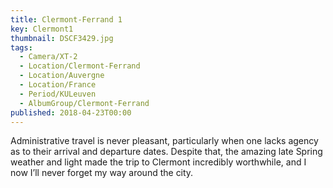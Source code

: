 ```yaml
---
title: Clermont-Ferrand 1
key: Clermont1
thumbnail: DSCF3429.jpg
tags:
  - Camera/XT-2
  - Location/Clermont-Ferrand
  - Location/Auvergne
  - Location/France
  - Period/KULeuven
  - AlbumGroup/Clermont-Ferrand
published: 2018-04-23T00:00
---
```

Administrative travel is never pleasant, particularly when one lacks agency as to their arrival and departure dates. Despite that, the amazing late Spring weather and light made the trip to Clermont incredibly worthwhile, and I now I’ll never forget my way around the city.
